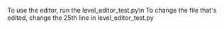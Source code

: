 To use the editor, run the level_editor_test.py\n
To change the file that's edited, change the 25th line in  level_editor_test.py
